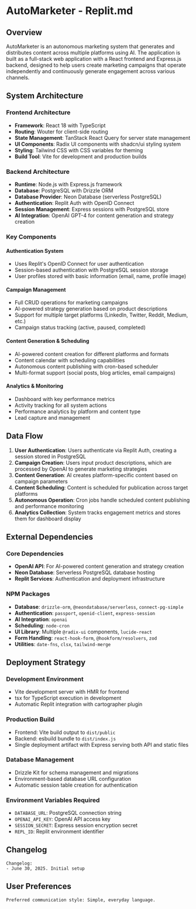 # AutoMarketer - Replit.md

## Overview

AutoMarketer is an autonomous marketing system that generates and distributes content across multiple platforms using AI. The application is built as a full-stack web application with a React frontend and Express.js backend, designed to help users create marketing campaigns that operate independently and continuously generate engagement across various channels.

## System Architecture

### Frontend Architecture
- **Framework**: React 18 with TypeScript
- **Routing**: Wouter for client-side routing
- **State Management**: TanStack React Query for server state management
- **UI Components**: Radix UI components with shadcn/ui styling system
- **Styling**: Tailwind CSS with CSS variables for theming
- **Build Tool**: Vite for development and production builds

### Backend Architecture
- **Runtime**: Node.js with Express.js framework
- **Database**: PostgreSQL with Drizzle ORM
- **Database Provider**: Neon Database (serverless PostgreSQL)
- **Authentication**: Replit Auth with OpenID Connect
- **Session Management**: Express sessions with PostgreSQL store
- **AI Integration**: OpenAI GPT-4 for content generation and strategy creation

### Key Components

#### Authentication System
- Uses Replit's OpenID Connect for user authentication
- Session-based authentication with PostgreSQL session storage
- User profiles stored with basic information (email, name, profile image)

#### Campaign Management
- Full CRUD operations for marketing campaigns
- AI-powered strategy generation based on product descriptions
- Support for multiple target platforms (LinkedIn, Twitter, Reddit, Medium, etc.)
- Campaign status tracking (active, paused, completed)

#### Content Generation & Scheduling
- AI-powered content creation for different platforms and formats
- Content calendar with scheduling capabilities
- Autonomous content publishing with cron-based scheduler
- Multi-format support (social posts, blog articles, email campaigns)

#### Analytics & Monitoring
- Dashboard with key performance metrics
- Activity tracking for all system actions
- Performance analytics by platform and content type
- Lead capture and management

## Data Flow

1. **User Authentication**: Users authenticate via Replit Auth, creating a session stored in PostgreSQL
2. **Campaign Creation**: Users input product descriptions, which are processed by OpenAI to generate marketing strategies
3. **Content Generation**: AI creates platform-specific content based on campaign parameters
4. **Content Scheduling**: Content is scheduled for publication across target platforms
5. **Autonomous Operation**: Cron jobs handle scheduled content publishing and performance monitoring
6. **Analytics Collection**: System tracks engagement metrics and stores them for dashboard display

## External Dependencies

### Core Dependencies
- **OpenAI API**: For AI-powered content generation and strategy creation
- **Neon Database**: Serverless PostgreSQL database hosting
- **Replit Services**: Authentication and deployment infrastructure

### NPM Packages
- **Database**: `drizzle-orm`, `@neondatabase/serverless`, `connect-pg-simple`
- **Authentication**: `passport`, `openid-client`, `express-session`
- **AI Integration**: `openai`
- **Scheduling**: `node-cron`
- **UI Library**: Multiple `@radix-ui` components, `lucide-react`
- **Form Handling**: `react-hook-form`, `@hookform/resolvers`, `zod`
- **Utilities**: `date-fns`, `clsx`, `tailwind-merge`

## Deployment Strategy

### Development Environment
- Vite development server with HMR for frontend
- tsx for TypeScript execution in development
- Automatic Replit integration with cartographer plugin

### Production Build
- Frontend: Vite build output to `dist/public`
- Backend: esbuild bundle to `dist/index.js`
- Single deployment artifact with Express serving both API and static files

### Database Management
- Drizzle Kit for schema management and migrations
- Environment-based database URL configuration
- Automatic session table creation for authentication

### Environment Variables Required
- `DATABASE_URL`: PostgreSQL connection string
- `OPENAI_API_KEY`: OpenAI API access key
- `SESSION_SECRET`: Express session encryption secret
- `REPL_ID`: Replit environment identifier

## Changelog

```
Changelog:
- June 30, 2025. Initial setup
```

## User Preferences

```
Preferred communication style: Simple, everyday language.
```